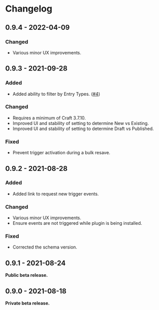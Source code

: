 # Changelog

## 0.9.4 - 2022-04-09

### Changed
- Various minor UX improvements.

## 0.9.3 - 2021-09-28

### Added
- Added ability to filter by Entry Types. ([#4](https://github.com/doublesecretagency/craft-notifier/issues/4))

### Changed
- Requires a minimum of Craft 3.7.10.
- Improved UI and stability of setting to determine New vs Existing.
- Improved UI and stability of setting to determine Draft vs Published.

### Fixed
- Prevent trigger activation during a bulk resave.

## 0.9.2 - 2021-08-28

### Added
- Added link to request new trigger events.

### Changed
- Various minor UX improvements.
- Ensure events are not triggered while plugin is being installed.

### Fixed
- Corrected the schema version.

## 0.9.1 - 2021-08-24

**Public beta release.**

## 0.9.0 - 2021-08-18

**Private beta release.**
